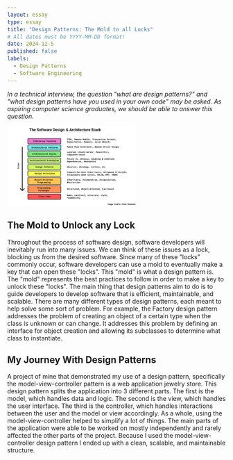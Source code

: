 ```yaml
---
layout: essay
type: essay
title: "Design Patterns: The Mold to all Locks"
# All dates must be YYYY-MM-DD format!
date: 2024-12-5
published: false
labels:
  - Design Patterns
  - Software Engineering
---
```


*In a technical interview, the question "what are design patterns?" and "what design patterns have you used in your own code" may be asked. As aspiring computer science graduates, we should be able to answer this question.*

<img width="300px" class="rounced float-start pe-4" src="/img/design_patterns.png">

## The Mold to Unlock any Lock

Throughout the process of software design, software developers will inevitably run into many issues. We can think of these issues as a lock, blocking us from the desired software. Since many of these "locks" commonly occur, software developers can use a mold to eventually make a key that can open these "locks". This "mold" is what a design pattern is. The "mold" represents the best practices to follow in order to make a key to unlock these "locks". The main thing that design patterns aim to do is to guide developers to develop software that is efficient, maintainable, and scalable. There are many different types of design patterns, each meant to help solve some sort of problem. For example, the Factory design pattern addresses the problem of creating an object of a certain type when the class is unknown or can change. It addresses this problem by defining an interface for object creation and allowing its subclasses to determine what class to instantiate.

## My Journey With Design Patterns

 A project of mine that demonstrated my use of a design pattern, specifically the model-view-controller pattern is a web application jewelry store. This design pattern splits the application into 3 different parts. The first is the model, which handles data and logic. The second is the view, which handles the user interface. The third is the controller, which handles interactions between the user and the model or view accordingly. As a whole, using the model-view-controller helped to simplify a lot of things. The main parts of the application were able to be worked on mostly independently and rarely affected the other parts of the project. Because I used the model-view-controller design pattern I ended up with a clean, scalable, and maintainable structure.